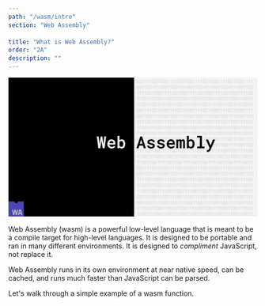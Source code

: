 ```yaml
---
path: "/wasm/intro"
section: "Web Assembly"

title: "What is Web Assembly?"
order: "2A"
description: ""
---
```


![intro](./images/intro.png)

Web Assembly (wasm) is a powerful low-level language that is meant to be a compile target for high-level languages. It is designed to be portable and ran in many different environments. It is designed to _compliment_ JavaScript, not replace it.


Web Assembly runs in its own environment at near native speed, can be cached, and runs much faster than JavaScript can be parsed.

Let's walk through a simple example of a wasm function.
